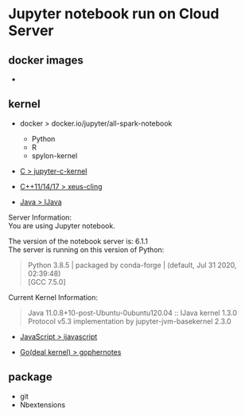 # Jupyter notebook run on Cloud Server
## docker images
- 

## kernel
- docker > docker.io/jupyter/all-spark-notebook
    - Python
    - R
    - spylon-kernel
- [C > jupyter-c-kernel](https://github.com/brendan-rius/jupyter-c-kernel)

- [C++11/14/17 > xeus-cling](https://github.com/jupyter-xeus/xeus-cling)

- [Java > IJava](https://github.com/SpencerPark/IJava)  

Server Information:  
You are using Jupyter notebook.  

The version of the notebook server is: 6.1.1  
The server is running on this version of Python:  
>Python 3.8.5 | packaged by conda-forge | (default, Jul 31 2020, 02:39:48)   
>\[GCC 7.5.0]  

Current Kernel Information:  
>Java 11.0.8+10-post-Ubuntu-0ubuntu120.04 :: IJava kernel 1.3.0   
>Protocol v5.3 implementation by jupyter-jvm-basekernel 2.3.0  

- [JavaScript > ijavascript](https://github.com/n-riesco/ijavascript)

- [Go(deal kernel) > gophernotes](https://github.com/gopherdata/gophernotes)

## package
- git
- Nbextensions